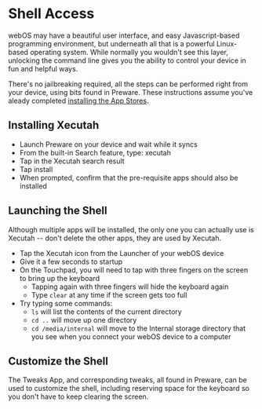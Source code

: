# Shell Access

webOS may have a beautiful user interface, and easy Javascript-based programming environment, but underneath all that is a powerful Linux-based operating system. While normally you wouldn't see this layer, unlocking the command line gives you the ability to control your device in fun and helpful ways.

There's no jailbreaking required, all the steps can be performed right from your device, using bits found in Preware. These instructions assume you've aleady completed [installing the App Stores](appstores).

## Installing Xecutah

* Launch Preware on your device and wait while it syncs
* From the built-in Search feature, type: xecutah
* Tap in the Xecutah search result
* Tap install
* When prompted, confirm that the pre-requisite apps should also be installed

## Launching the Shell

Although multiple apps will be installed, the only one you can actually use is Xecutah -- don't delete the other apps, they are used by Xecutah.

* Tap the Xecutah icon from the Launcher of your webOS device
* Give it a few seconds to startup
* On the Touchpad, you will need to tap with three fingers on the screen to bring up the keyboard
    + Tapping again with three fingers will hide the keyboard again
    + Type `clear` at any time if the screen gets too full
* Try typing some commands:
    + `ls` will list the contents of the current directory
    + `cd ..` will move up one directory
    + `cd /media/internal` will move to the Internal storage directory that you see when you connect your webOS device to a computer

## Customize the Shell

The Tweaks App, and corresponding tweaks, all found in Preware, can be used to customize the shell, including reserving space for the keyboard so you don't have to keep clearing the screen.